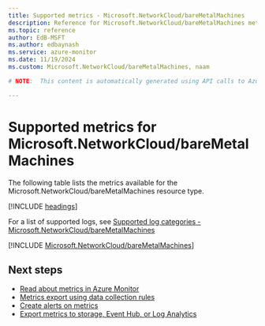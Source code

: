 ```yaml
---
title: Supported metrics - Microsoft.NetworkCloud/bareMetalMachines
description: Reference for Microsoft.NetworkCloud/bareMetalMachines metrics in Azure Monitor.
ms.topic: reference
author: EdB-MSFT
ms.author: edbaynash
ms.service: azure-monitor
ms.date: 11/19/2024
ms.custom: Microsoft.NetworkCloud/bareMetalMachines, naam

# NOTE:  This content is automatically generated using API calls to Azure. Any edits made on these files will be overwritten in the next run of the script. 

---
```


  
# Supported metrics for Microsoft.NetworkCloud/bareMetalMachines
  
The following table lists the metrics available for the Microsoft.NetworkCloud/bareMetalMachines resource type.  
  
  
[!INCLUDE [headings](~/reusable-content/ce-skilling/azure/includes/azure-monitor/reference/metrics/metrics-headings.md)]  
  
  
  
For a list of supported logs, see [Supported log categories - Microsoft.NetworkCloud/bareMetalMachines](../supported-logs/microsoft-networkcloud-baremetalmachines-logs.md)  
  
 

[!INCLUDE [Microsoft.NetworkCloud/bareMetalMachines](~/reusable-content/ce-skilling/azure/includes/azure-monitor/reference/metrics/microsoft-networkcloud-baremetalmachines-metrics-include.md)]  



## Next steps

- [Read about metrics in Azure Monitor](/azure/azure-monitor/data-platform)
- [Metrics export using data collection rules](/azure/azure-monitor/essentials/data-collection-metrics)
- [Create alerts on metrics](/azure/azure-monitor/alerts/alerts-overview)
- [Export metrics to storage, Event Hub, or Log Analytics](/azure/azure-monitor/essentials/platform-logs-overview)
